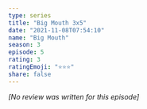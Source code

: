 ```yaml
---
type: series
title: "Big Mouth 3x5"
date: "2021-11-08T07:54:10"
name: "Big Mouth"
season: 3
episode: 5
rating: 3
ratingEmoji: "⭐️⭐️⭐️"
share: false
---
```


_[No review was written for this episode]_
